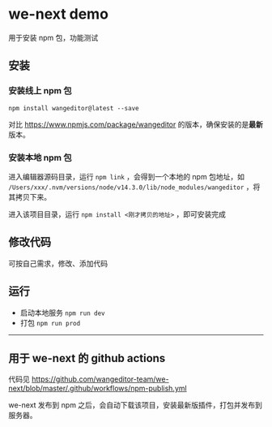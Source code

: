 # we-next demo

用于安装 npm 包，功能测试

## 安装

### 安装线上 npm 包

`npm install wangeditor@latest --save`

对比 https://www.npmjs.com/package/wangeditor 的版本，确保安装的是**最新**版本。

### 安装本地 npm 包

进入编辑器源码目录，运行 `npm link` ，会得到一个本地的 npm 包地址，如 `/Users/xxx/.nvm/versions/node/v14.3.0/lib/node_modules/wangeditor` ，将其拷贝下来。

进入该项目目录，运行 `npm install <刚才拷贝的地址>` ，即可安装完成

## 修改代码

可按自己需求，修改、添加代码

## 运行

- 启动本地服务 `npm run dev`
- 打包 `npm run prod`

-------

## 用于 we-next 的 github actions

代码见 https://github.com/wangeditor-team/we-next/blob/master/.github/workflows/npm-publish.yml

we-next 发布到 npm 之后，会自动下载该项目，安装最新版插件，打包并发布到服务器。
